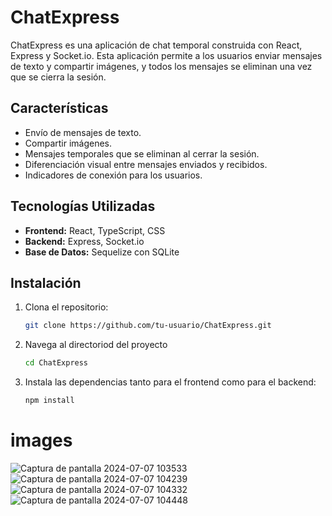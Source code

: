 # ChatExpress

ChatExpress es una aplicación de chat temporal construida con React, Express y Socket.io. Esta aplicación permite a los usuarios enviar mensajes de texto y compartir imágenes, y todos los mensajes se eliminan una vez que se cierra la sesión.

## Características

- Envío de mensajes de texto.
- Compartir imágenes.
- Mensajes temporales que se eliminan al cerrar la sesión.
- Diferenciación visual entre mensajes enviados y recibidos.
- Indicadores de conexión para los usuarios.

## Tecnologías Utilizadas

- **Frontend:** React, TypeScript, CSS
- **Backend:** Express, Socket.io
- **Base de Datos:** Sequelize con SQLite

## Instalación

1. Clona el repositorio:

   ```bash
   git clone https://github.com/tu-usuario/ChatExpress.git
2. Navega al directoriod del proyecto

   ```bash
   cd ChatExpress
3. Instala las dependencias tanto para el frontend como para el backend:

   ```bash
   npm install

# images

![Captura de pantalla 2024-07-07 103533](https://github.com/GabJS10/ChatApp/assets/128757585/2e8170bc-62bc-401d-98b7-a01119089193)
![Captura de pantalla 2024-07-07 104239](https://github.com/GabJS10/ChatApp/assets/128757585/245c8a9b-9bc5-445a-939b-acfde45663ee)
![Captura de pantalla 2024-07-07 104332](https://github.com/GabJS10/ChatApp/assets/128757585/efdf6b65-d9a5-465d-be99-0288b2549797)
![Captura de pantalla 2024-07-07 104448](https://github.com/GabJS10/ChatApp/assets/128757585/f29f97a4-78b0-412a-8af2-6c0c2c8fdf3d)
